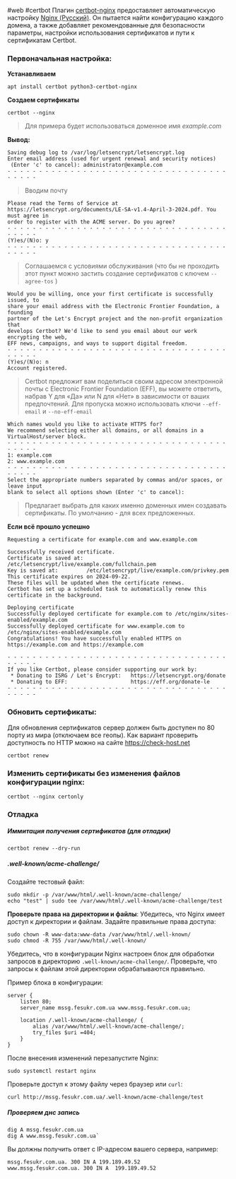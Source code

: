 #web #certbot
Плагин [certbot-nginx](https://archlinux.org/packages/?name=certbot-nginx) предоставляет автоматическую настройку [Nginx (Русский)](https://wiki.archlinux.org/title/Nginx_(%D0%A0%D1%83%D1%81%D1%81%D0%BA%D0%B8%D0%B9) "Nginx (Русский)"). Он пытается найти конфигурацию каждого домена, а также добавляет рекомендованные для безопасности параметры, настройки использования сертификатов и пути к сертификатам Certbot. 

### Первоначальная настройка:
**Устанавливаем**
```shell
apt install certbot python3-certbot-nginx
```
**Создаем сертификаты**
```shell
certbot --nginx
```
> Для примера будет использоваться доменное имя *example.com*

**Вывод:**
```
Saving debug log to /var/log/letsencrypt/letsencrypt.log
Enter email address (used for urgent renewal and security notices)
 (Enter 'c' to cancel): administrator@example.com
- - - - - - - - - - - - - - - - - - - - - - - - - - - - - - - - - - - - - - - -
```
> Вводим почту
```
Please read the Terms of Service at
https://letsencrypt.org/documents/LE-SA-v1.4-April-3-2024.pdf. You must agree in
order to register with the ACME server. Do you agree?
- - - - - - - - - - - - - - - - - - - - - - - - - - - - - - - - - - - - - - - -
(Y)es/(N)o: y
- - - - - - - - - - - - - - - - - - - - - - - - - - - - - - - - - - - - - - - -
```
> Соглашаемся с условиями обслуживания (что бы не проходить этот пункт можно застить создание сертификатов с ключем `--agree-tos` )
```
Would you be willing, once your first certificate is successfully issued, to
share your email address with the Electronic Frontier Foundation, a founding
partner of the Let's Encrypt project and the non-profit organization that
develops Certbot? We'd like to send you email about our work encrypting the web,
EFF news, campaigns, and ways to support digital freedom.
- - - - - - - - - - - - - - - - - - - - - - - - - - - - - - - - - - - - - - - -
(Y)es/(N)o: n
Account registered.
```
> Certbot предложит вам поделиться своим адресом электронной почты с Electronic Frontier Foundation (EFF), вы можете ответить, набрав Y для «Да» или N для «Нет» в зависимости от ваших предпочтений. Для  пропуска можно использовать ключи `--eff-email` и `--no-eff-email`
```
Which names would you like to activate HTTPS for?
We recommend selecting either all domains, or all domains in a VirtualHost/server block.
- - - - - - - - - - - - - - - - - - - - - - - - - - - - - - - - - - - - - - - -
1: example.com
2: www.example.com
- - - - - - - - - - - - - - - - - - - - - - - - - - - - - - - - - - - - - - - -
Select the appropriate numbers separated by commas and/or spaces, or leave input
blank to select all options shown (Enter 'c' to cancel):
```
> Предлагает выбрать для каких именно доменных имен создавать сертификаты. По умолчанию - для всех предложенных.

**Если всё прошло успешно**
```
Requesting a certificate for example.com and www.example.com

Successfully received certificate.
Certificate is saved at: /etc/letsencrypt/live/example.com/fullchain.pem
Key is saved at:         /etc/letsencrypt/live/example.com/privkey.pem
This certificate expires on 2024-09-22.
These files will be updated when the certificate renews.
Certbot has set up a scheduled task to automatically renew this certificate in the background.

Deploying certificate
Successfully deployed certificate for example.com to /etc/nginx/sites-enabled/example.com
Successfully deployed certificate for www.example.com to /etc/nginx/sites-enabled/example.com
Congratulations! You have successfully enabled HTTPS on https://example.com and https://example.com

- - - - - - - - - - - - - - - - - - - - - - - - - - - - - - - - - - - - - - - -
If you like Certbot, please consider supporting our work by:
 * Donating to ISRG / Let's Encrypt:   https://letsencrypt.org/donate
 * Donating to EFF:                    https://eff.org/donate-le
- - - - - - - - - - - - - - - - - - - - - - - - - - - - - - - - - - - - - - - -
```
### Обновить сертификаты:
Для обновления сертификатов сервер должен быть доступен по 80 порту из мира (отключаем все геопы). Как вариант проверить доступность по HTTP можно на сайте https://check-host.net
```shell
certbot renew
```
### Изменить сертификаты без изменения файлов конфигурации nginx:
```shell
certbot --nginx certonly
```
### Отладка
##### Иммитация получения сертификатов (для отладки)
```shell
certbot renew --dry-run
```
##### .well-known/acme-challenge/ 


Создайте тестовый файл:
```shell
sudo mkdir -p /var/www/html/.well-known/acme-challenge/
echo "test" | sudo tee /var/www/html/.well-known/acme-challenge/test
```
**Проверьте права на директории и файлы**: Убедитесь, что Nginx имеет доступ к директории и файлам. Задайте правильные права доступа:
```shell
sudo chown -R www-data:www-data /var/www/html/.well-known/
sudo chmod -R 755 /var/www/html/.well-known/
```
Убедитесь, что в конфигурации Nginx настроен блок для обработки запросов в директорию `.well-known/acme-challenge/`. Проверьте, что запросы к файлам этой директории обрабатываются правильно.

Пример блока в конфигурации:
```shell
server {
    listen 80;
    server_name mssg.fesukr.com.ua www.mssg.fesukr.com.ua;

    location /.well-known/acme-challenge/ {
        alias /var/www/html/.well-known/acme-challenge/;
        try_files $uri =404;
    }
}

```
После внесения изменений перезапустите Nginx:
```shell
sudo systemctl restart nginx
```


Проверьте доступ к этому файлу через браузер или `curl`:
```shell
curl http://mssg.fesukr.com.ua/.well-known/acme-challenge/test
```

##### Проверяем днс запись
```shell
dig A mssg.fesukr.com.ua
dig A www.mssg.fesukr.com.ua`
```
Вы должны получить ответ с IP-адресом вашего сервера, например:
```shell
mssg.fesukr.com.ua. 300 IN A 199.189.49.52  
www.mssg.fesukr.com.ua. 300 IN A  199.189.49.52
```